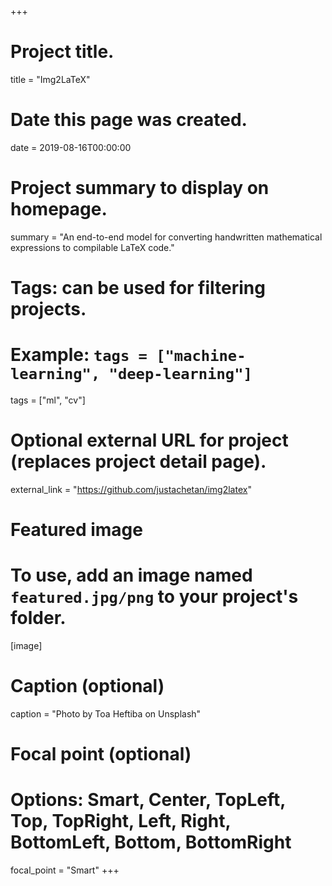 +++
# Project title.
title = "Img2LaTeX"

# Date this page was created.
date = 2019-08-16T00:00:00

# Project summary to display on homepage.
summary = "An end-to-end model for converting handwritten mathematical expressions to compilable LaTeX code."

# Tags: can be used for filtering projects.
# Example: `tags = ["machine-learning", "deep-learning"]`
tags = ["ml", "cv"]

# Optional external URL for project (replaces project detail page).
external_link = "https://github.com/justachetan/img2latex"

# Featured image
# To use, add an image named `featured.jpg/png` to your project's folder. 
[image]
  # Caption (optional)
  caption = "Photo by Toa Heftiba on Unsplash"

  # Focal point (optional)
  # Options: Smart, Center, TopLeft, Top, TopRight, Left, Right, BottomLeft, Bottom, BottomRight
  focal_point = "Smart"
+++
